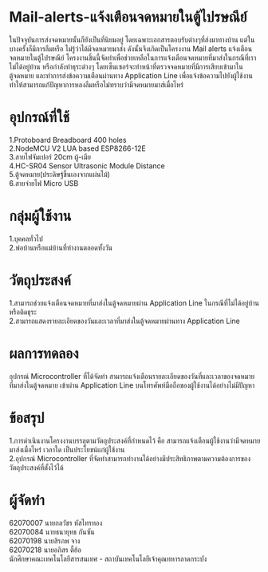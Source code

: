 # Mail-alerts-แจ้งเตือนจดหมายในตู้ไปรษณีย์<br>
  <p>ในปัจจุบันการส่งจดหมายนั้นก็ยังเป็นที่นิยมอยู่ โดยเฉพาะเอกสารตอบรับต่างๆที่ส่งมาทางบ้าน แต่ในบางครั้งก็มีการลืมหรือ ไม่รู้ว่าได้มีจดหมายมาส่ง ดังนั้นจึงเกิดเป็นโครงงาน Mail alerts แจ้งเตือนจดหมายในตู้ไปรษณีย์ โครงงานชิ้นนี้จัดทำเพื่อช่วยเหลือในการแจ้งเตือนจดหมายที่มาส่งในกรณีที่เราไม่ได้อยู่บ้าน หรือกำลังทำธุระต่างๆ โดยเซ็นเซอร์จะทำหน้าที่ตรวจจดหมายที่มีการเสียบเข้ามาในตู้จดหมาย และทำการส่งข้อความเตือนผ่านทาง Application Line เพื่อแจ้งข้อความไปยังผู้ใช้งาน ทำให้สามารถแก้ปัญหาการหลงลืมหรือไม่ทราบว่ามีจดหมายมาส่เมื่อไหร่<br>
  
  # อุปกรณ์ที่ใช้ <br>
<p>
1.Protoboard Breadboard 400 holes<br>
2.NodeMCU V2 LUA based ESP8266-12E<br>
3.สายไฟจัมเปอร์ 20cm ผู้-เมีย<br>
4.HC-SR04 Sensor Ultrasonic Module Distance<br>
5.ตู้จดหมาย(ประดิษฐ์ขึ้นเองจากแผ่นไม้)<br>
6.สายจ่ายไฟ Micro USB<br>

  # กลุ่มผู้ใช้งาน<br>
<p>
1.บุคคลทั่วไป <br>
2.พ่อบ้านหรือแม่บ้านที่ทำงานตลอดทั้งวัน <br>

  # วัตถุประสงค์<br>
<p>
1.สามารถช่วยแจ้งเตือนจดหมายที่มาส่งในตู้จดหมายผ่าน Application Line ในกรณีที่ไม่ได้อยู่บ้านหรือติดธุระ<br>
2.สามารถแสดงรายละเอียดของวันและเวลาที่มาส่งในตู้จดหมายผ่านทาง Application Line<br>

  # ผลการทดลอง<br>
  <p>อุปกรณ์ Microcontroller ที่ได้จัดทำ สามารถแจ้งเตือนรายละเอียดของวันที่และเวลาของจดหมายที่มาส่งในตู้จดหมาย เข้าผ่าน Application Line บนโทรศัพท์มือถือของผู้ใช้งานได้อย่างไม่มีปัญหา<br>

  # ข้อสรุป<br>
<p>
1.การดำเนินงานโครงงานบรรลุตามวัตถุประสงค์ที่กำหนดไว้ คือ สามารถแจ้งเตือนผู้ใช้งานว่ามีจดหมายมาส่งเมื่อไหร่ เวลาใด เป็นประโยชน์แก่ผู้ใช้งาน<br>
2.อุปกรณ์ Microcontroller ที่จัดทำสามารถทำงานได้อย่างมีประสิทธิภาพตามความต้องการของวัตถุประสงค์ที่ตั้งไว้ได้<br>

  # ผู้จัดทำ
<p>
62070007 นายกลวัชร หัสไทรทอง <br>
62070084 นายธนายุทธ กันซัน <br>
62070198 นายสิรภพ จาง <br>
62070218 นายอภิสร ตี้ฮ้อ <br>
นักศึกษาคณะเทคโนโลยีสารสนเทศ - สถาบันเทคโนโลยีเจ้าคุณทหารลาดกระบัง

